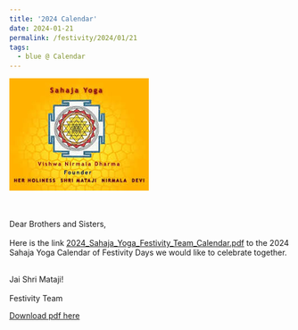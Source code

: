 ```yaml
---
title: '2024 Calendar'
date: 2024-01-21
permalink: /festivity/2024/01/21
tags:
  - blue @ Calendar
---
```


<div style="text-align: left"><img src="/images/image1.png" width="250" /></div><br>

<br>
<p>
Dear Brothers and Sisters,<br>
<br>
Here is the link <a href="https://drive.google.com/file/d/1i9zAcYKFqfv00mwtewHvtVy_UoZ0PyFR/view?usp=sharing"> 2024_Sahaja_Yoga_Festivity_Team_Calendar.pdf</a> to the 2024 Sahaja Yoga Calendar of Festivity Days we would like to celebrate together.<br>
<br>
<p>
Jai Shri Mataji!<br><br>
Festivity Team
</p>

[Download pdf here](http://seven-teams.github.io/files/2024_Sahaja_Yoga_Festivity_Team_Calendar.pdf)